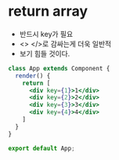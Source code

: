 # return array
- 반드시 key가 필요
- <> </>로 감싸는게 더욱 일반적
- 보기 힘들 것이다.
```jsx
class App extends Component {
  render() {
    return [
      <div key={1}>1</div>
      <div key={2}>2</div>
      <div key={3}>3</div>
      <div key={4}>4</div>
    ]
  }
}

export default App;
```